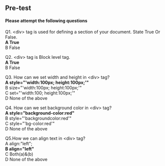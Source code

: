 ## Pre-test
#### Please attempt the following questions

Q1. &lt;div&gt; tag is used for defining a section of your document. State True Or False.<br>
<b>A  True<br></b>
B  False<br>


Q2. &lt;div&gt; tag is Block level tag.<br>
<b>A  True<br></b>
B  False<br>

Q3. How can we set width and height in &lt;div&gt; tag?<br>
<b>A  style="'width:100px; height:100px;'"<br></b>
B size="'width:100px; height:100px;'"<br>
C set="'width:100; height:100px;'"<br>
D None of the above<br>

Q4. How can we set background color in &lt;div&gt; tag?<br>
<b>A  style="background-color:red"<br></b>
B  style="'backgroundcolor:red'"<br>
C  style="'bg-color:red'"<br>
D  None of the above<br>

Q5.How we can align text in &lt;div&gt; tag?<br>
A  align:"left";<br>
<b>B  align="left"</b><br>
C  Both(a)&(b)<br>
D  None of the above<br>
